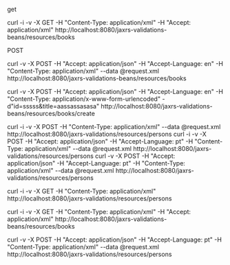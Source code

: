 get

curl -i -v -X GET -H "Content-Type: application/xml" -H "Accept: application/xml" http://localhost:8080/jaxrs-validations-beans/resources/books

>>>


POST

curl -v -X POST -H "Accept: application/json" -H "Accept-Language: en" -H "Content-Type: application/xml" --data @request.xml http://localhost:8080/jaxrs-validations-beans/resources/books



curl -v -X POST -H "Accept: application/json" -H "Accept-Language: en" -H "Content-Type: application/x-www-form-urlencoded" -d"id=sssss&title=aassassasasa" http://localhost:8080/jaxrs-validations-beans/resources/books/create



>>
> 
curl -i -v -X POST -H "Content-Type: application/xml" --data @request.xml http://localhost:8080/jaxrs-validations/resources/persons
curl -i -v -X POST -H "Accept: application/json" -H "Accept-Language: pt" -H "Content-Type: application/xml" --data @request.xml http://localhost:8080/jaxrs-validations/resources/persons
curl -v -X POST -H "Accept: application/json" -H "Accept-Language: pt" -H "Content-Type: application/xml" --data @request.xml http://localhost:8080/jaxrs-validations/resources/persons

curl -i -v -X GET -H "Content-Type: application/xml"  http://localhost:8080/jaxrs-validations/resources/persons


curl -i -v -X GET -H "Content-Type: application/xml" -H "Accept: application/xml" http://localhost:8080/jaxrs-validations-beans/resources/books


curl -v -X POST -H "Accept: application/json" -H "Accept-Language: pt" -H "Content-Type: application/xml" --data @request.xml http://localhost:8080/jaxrs-validations/resources/persons

>>>>>
